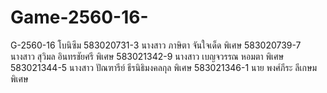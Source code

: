 # Game-2560-16-
G-2560-16 โบนิซึม
583020731-3 นางสาว ภาษิตา จันใจเด็ด       พิเศษ
583020739-7 นางสาว สุวิมล อินทรชัยศรี       พิเศษ
583021342-9 นางสาว เบญจวรรณ หอมตา      พิเศษ
583021344-5 นางสาว ปัณฑารีย์ ธีรนิธิมงคลกุล   พิเศษ
583021346-1 นาย พงศ์ภีระ ลีเกษม           พิเศษ
